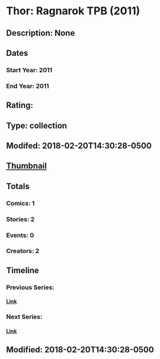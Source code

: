 # Thor: Ragnarok TPB (2011)
## Description: None
## Dates
### Start Year: 2011
### End Year: 2011
## Rating: 
## Type: collection
## Modifed: 2018-02-20T14:30:28-0500
## [Thumbnail](http://i.annihil.us/u/prod/marvel/i/mg/6/10/5a8c7742a24b2.jpg)
## Totals
### Comics: 1
### Stories: 2
### Events: 0
### Creators: 2
## Timeline
### Previous Series: 
#### [Link]()
### Next Series: 
#### [Link]()
## Modified: 2018-02-20T14:30:28-0500